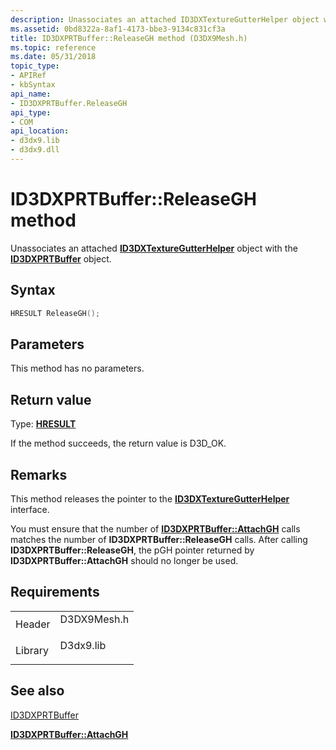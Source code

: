 ```yaml
---
description: Unassociates an attached ID3DXTextureGutterHelper object with the ID3DXPRTBuffer object.
ms.assetid: 0bd8322a-8af1-4173-bbe3-9134c831cf3a
title: ID3DXPRTBuffer::ReleaseGH method (D3DX9Mesh.h)
ms.topic: reference
ms.date: 05/31/2018
topic_type: 
- APIRef
- kbSyntax
api_name: 
- ID3DXPRTBuffer.ReleaseGH
api_type: 
- COM
api_location: 
- d3dx9.lib
- d3dx9.dll
---
```


# ID3DXPRTBuffer::ReleaseGH method

Unassociates an attached [**ID3DXTextureGutterHelper**](id3dxtexturegutterhelper.md) object with the [**ID3DXPRTBuffer**](id3dxprtbuffer.md) object.

## Syntax


```C++
HRESULT ReleaseGH();
```



## Parameters

This method has no parameters.

## Return value

Type: **[**HRESULT**](https://msdn.microsoft.com/library/Bb401631(v=MSDN.10).aspx)**

If the method succeeds, the return value is D3D\_OK.

## Remarks

This method releases the pointer to the [**ID3DXTextureGutterHelper**](id3dxtexturegutterhelper.md) interface.

You must ensure that the number of [**ID3DXPRTBuffer::AttachGH**](id3dxprtbuffer--attachgh.md) calls matches the number of **ID3DXPRTBuffer::ReleaseGH** calls. After calling **ID3DXPRTBuffer::ReleaseGH**, the pGH pointer returned by **ID3DXPRTBuffer::AttachGH** should no longer be used.

## Requirements



|                    |                                                                                        |
|--------------------|----------------------------------------------------------------------------------------|
| Header<br/>  | <dl> <dt>D3DX9Mesh.h</dt> </dl> |
| Library<br/> | <dl> <dt>D3dx9.lib</dt> </dl>   |



## See also

<dl> <dt>

[ID3DXPRTBuffer](id3dxprtbuffer.md)
</dt> <dt>

[**ID3DXPRTBuffer::AttachGH**](id3dxprtbuffer--attachgh.md)
</dt> </dl>

 

 




